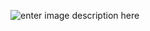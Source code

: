 ![enter image description here](https://media1.tenor.com/images/8ab88b79885ab587f84cbdfbc3b87835/tenor.gif?itemid=15917800)

